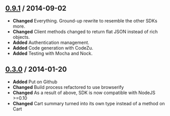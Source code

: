 [0.9.1](https://github.com/Mozu/mozu-javascript-sdk/releases/tag/v0.9.1) / 2014-09-02
-------------------------------------------------------------------------------------

*   **Changed** Everything. Ground-up rewrite to resemble the other SDKs more. 
*   **Changed** Client methods changed to return flat JSON instead of rich objects.
*   **Added** Authentication management.
*   **Added** Code generation with CodeZu.
*   **Added** Testing with Mocha and Nock.

[0.3.0](https://github.com/Mozu/mozu-javascript-sdk/releases/tag/v0.3.0) / 2014-01-20
-------------------------------------------------------------------------------------

*   **Added** Put on Github
*   **Changed** Build process refactored to use browserify
*   **Changed** As a result of above, SDK is now compatible with NodeJS >=0.10
*   **Changed** Cart summary turned into its own type instead of a method on Cart

